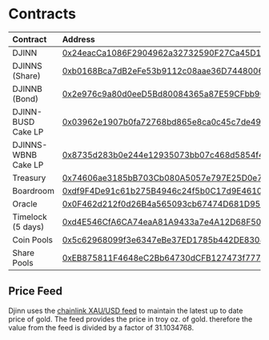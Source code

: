 # Contracts

| Contract | Address |
| :--- | :--- |
| DJINN | [0x24eacCa1086F2904962a32732590F27Ca45D1d99](https://bscscan.com/address/0x24eacca1086f2904962a32732590f27ca45d1d99) |
| DJINNS \(Share\) | [0xb0168Bca7dB2eFe53b9112c08aae36D744800645](https://bscscan.com/address/0xb0168Bca7dB2eFe53b9112c08aae36D744800645) |
| DJINNB \(Bond\) | [0x2e976c9a80d0eeD5Bd80084365a87E59CFbb90A8](https://bscscan.com/address/0x2e976c9a80d0eeD5Bd80084365a87E59CFbb90A8) |
| DJINN-BUSD Cake LP | [0x03962e1907b0fa72768bd865e8ca0c45c7de4937](https://bscscan.com/address/0x03962e1907b0fa72768bd865e8ca0c45c7de4937) |
| DJINNS-WBNB Cake LP | [0x8735d283b0e244e12935073bb07c468d5854f451](https://bscscan.com/address/0x8735d283b0e244e12935073bb07c468d5854f451) |
| Treasury | [0x74606ae3185bB703Cb080A5057e797E25D0e79C1](https://www.bscscan.com/address/0x74606ae3185bB703Cb080A5057e797E25D0e79C1) |
| Boardroom | [0xdf9F4De91c61b275B4946c24f5b0C17d9E46100c](https://www.bscscan.com/address/0xdf9F4De91c61b275B4946c24f5b0C17d9E46100c) |
| Oracle | [0x0F462d212f0d26B4a565093cb67474D681D959e3](https://www.bscscan.com/address/0x0f462d212f0d26b4a565093cb67474d681d959e3) |
| Timelock \(5 days\) | [0xd4E546CfA6CA74eaA81A9433a7e4A12D68F500d7](https://www.bscscan.com/address/0xd4e546cfa6ca74eaa81a9433a7e4a12d68f500d7) |
| Coin Pools | [0x5c62968099f3e6347eBe37ED1785b442DE830842](https://bscscan.com/address/0x5c62968099f3e6347eBe37ED1785b442DE830842) |
| Share Pools | [0xEB875811F4648eC2Bb64730dCFB127473f7776d4](https://bscscan.com/address/0xeb875811f4648ec2bb64730dcfb127473f7776d4) |

## Price Feed

Djinn uses the [chainlink XAU/USD feed](https://bscscan.com/address/0x86896fEB19D8A607c3b11f2aF50A0f239Bd71CD0) to maintain the latest up to date price of gold. The feed provides the price in troy oz. of gold. therefore the value from the feed is divided by a factor of 31.1034768.


